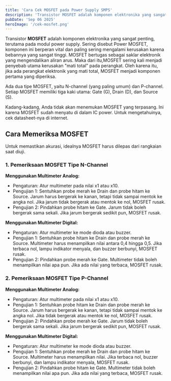 ```yaml
---
title: 'Cara Cek MOSFET pada Power Supply SMPS'
description: 'Transistor MOSFET adalah komponen elektronika yang sangat penting, terutama pada modul power supply. Sering disebut Power MOSFET, komponen ini berperan vital dan paling sering mengalami kerusakan karena bebannya yang sangat tinggi. '
pubDate: 'Sep 06 2025'
heroImage: '/cek-mosfet.png'
---
```


Transistor **MOSFET** adalah komponen elektronika yang sangat penting, terutama pada modul power supply. Sering disebut Power MOSFET, komponen ini berperan vital dan paling sering mengalami kerusakan karena bebannya yang sangat tinggi. MOSFET bertugas sebagai saklar elektronik yang mengendalikan aliran arus. Maka dari itu,MOSFET sering kali menjadi penyebab utama kerusakan "mati total" pada perangkat. Oleh karena itu, jika ada perangkat elektronik yang mati total, MOSFET menjadi komponen pertama yang diperiksa.

Ada dua tipe MOSFET, yaitu N-channel (yang paling umum) dan P-channel. Setiap MOSFET memiliki tiga kaki utama: Gate (G), Drain (D), dan Source (S).

Kadang-kadang, Anda tidak akan menemukan MOSFET yang terpasang. Ini karena MOSFET sudah menyatu di dalam IC power. Untuk mengetahuinya, cek datasheet-nya di internet.
## Cara Memeriksa MOSFET
Untuk memastikan akurasi, idealnya MOSFET harus dilepas dari rangkaian saat diuji.
### 1. Pemeriksaan MOSFET Tipe N-Channel
**Menggunakan Multimeter Analog:**
- Pengaturan: Atur multimeter pada nilai x1 atau x10.
- Pengujian 1: Sentuhkan probe merah ke Drain dan probe hitam ke Source. Jarum harus bergerak ke kanan, tetapi tidak sampai mentok ke angka nol. Jika jarum tidak bergerak atau mentok ke nol, MOSFET rusak.
- Pengujian 2: Pindahkan probe hitam ke Gate. Jarum tidak boleh bergerak sama sekali. Jika jarum bergerak sedikit pun, MOSFET rusak.

**Menggunakan Multimeter Digital:**
- Pengaturan: Atur multimeter ke mode dioda atau buzzer.
- Pengujian 1: Sentuhkan probe hitam ke Drain dan probe merah ke Source. Multimeter harus menampilkan nilai antara 0,4 hingga 0,5. Jika terbaca nol, lampu indikator menyala, dan buzzer berbunyi, MOSFET rusak.
- Pengujian 2: Pindahkan probe merah ke Gate. Multimeter tidak boleh menampilkan nilai apa pun. Jika ada nilai yang terbaca, MOSFET rusak.
### 2. Pemeriksaan MOSFET Tipe P-Channel
**Menggunakan Multimeter Analog:**
- Pengaturan: Atur multimeter pada nilai x1 atau x10.
- Pengujian 1: Sentuhkan probe hitam ke Drain dan probe merah ke Source. Jarum harus bergerak ke kanan, tetapi tidak sampai mentok ke angka nol. Jika tidak bergerak atau mentok ke nol, MOSFET rusak.
- Pengujian 2: Pindahkan probe merah ke Gate. Jarum tidak boleh bergerak sama sekali. Jika jarum bergerak sedikit pun, MOSFET rusak.

**Menggunakan Multimeter Digital:**
- Pengaturan: Atur multimeter ke mode dioda atau buzzer.
- Pengujian 1: Sentuhkan probe merah ke Drain dan probe hitam ke Source. Multimeter harus menampilkan nilai. Jika terbaca nol, buzzer berbunyi, dan lampu indikator menyala, MOSFET rusak.
- Pengujian 2: Pindahkan probe hitam ke Gate. Multimeter tidak boleh menampilkan nilai apa pun. Jika ada nilai yang terbaca, MOSFET rusak.
